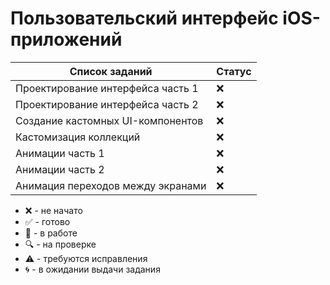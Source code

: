 # Пользовательский интерфейс iOS-приложений

| Список заданий | Статус |
|---|---|
| Проектирование интерфейса часть 1 | :x: |
| Проектирование интерфейса часть 2 | :x: |
| Создание кастомных UI-компонентов | :x: |
| Кастомизация коллекций | :x: |
| Анимации часть 1 | :x: |
| Анимации часть 2 | :x: |
| Анимация переходов между экранами | :x: |

* :x: - не начато
* :white_check_mark: - готово
* :memo: - в работе
* :mag: - на проверке
* :warning: - требуются исправления
* :cyclone: - в ожидании выдачи задания
